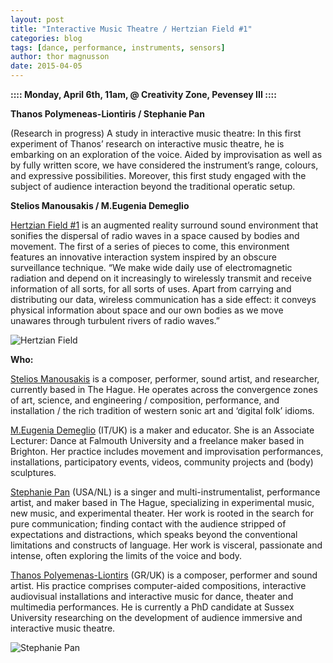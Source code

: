 ```yaml
---
layout: post
title: "Interactive Music Theatre / Hertzian Field #1"
categories: blog
tags: [dance, performance, instruments, sensors]
author: thor magnusson
date: 2015-04-05
---
```


**:::: Monday, April 6th, 11am, @ Creativity Zone, Pevensey III ::::**

**Thanos Polymeneas-Liontiris / Stephanie Pan**

(Research in progress) A study in interactive music theatre: In this first experiment of Thanos’ research on interactive music theatre, he is embarking on an exploration of the voice. Aided by improvisation as well as by fully written score, we have considered the instrument’s range, colours, and expressive possibilities. Moreover, this first study engaged with the subject of audience interaction beyond the traditional operatic setup.

**Stelios Manousakis / M.Eugenia Demeglio**

[Hertzian Field #1](https://vimeo.com/modularbrains/hertzianfield-1) is an augmented reality surround sound environment that sonifies the dispersal of radio waves in a space caused by bodies and movement. The first of a series of pieces to come, this environment features an innovative interaction system inspired by an obscure surveillance technique. “We make wide daily use of electromagnetic radiation and depend on it increasingly to wirelessly transmit and receive information of all sorts, for all sorts of uses. Apart from carrying and distributing our data, wireless communication has a side effect: it conveys physical information about space and our own bodies as we move unawares through turbulent rivers of radio waves.”

![Hertzian Field]( {{site.url}}/img/herzian_field.jpg)

**Who:**

[Stelios Manousakis](http://www.modularbrains.net) is a composer, performer, sound artist, and researcher, currently based in The Hague. He operates across the convergence zones of art, science, and engineering / composition, performance, and installation / the rich tradition of western sonic art and ‘digital folk’ idioms.

[M.Eugenia Demeglio](http://www.megdemeg.eu) (IT/UK) is a maker and educator. She is an Associate Lecturer: Dance at Falmouth University and a freelance maker based in Brighton. Her practice includes move­ment and impro­vi­sa­tion per­for­mances, instal­la­tions, participatory events, videos, com­mu­nity projects and (body) sculp­tures.

[Stephanie Pan](http://www.stephaniepan.com) (USA/NL) is a singer and multi-instrumentalist, performance artist, and maker based in The Hague, specializing in experimental music, new music, and experimental theater. Her work is rooted in the search for pure communication; finding contact with the audience stripped of expectations and distractions, which speaks beyond the conventional limitations and constructs of language. Her work is visceral, passionate and intense, often exploring the limits of the voice and body.

[Thanos Polyemenas-Liontirs](http://www.thanospl.net) (GR/UK) is a composer, performer and sound artist. His practice comprises computer-aided compositions, interactive audiovisual installations and interactive music for dance, theater and multimedia performances. He is currently a PhD candidate at Sussex University researching on the development of audience immersive and interactive music theatre.  

![Stephanie Pan]( {{site.url}}/img/stephanie_pan.jpg)